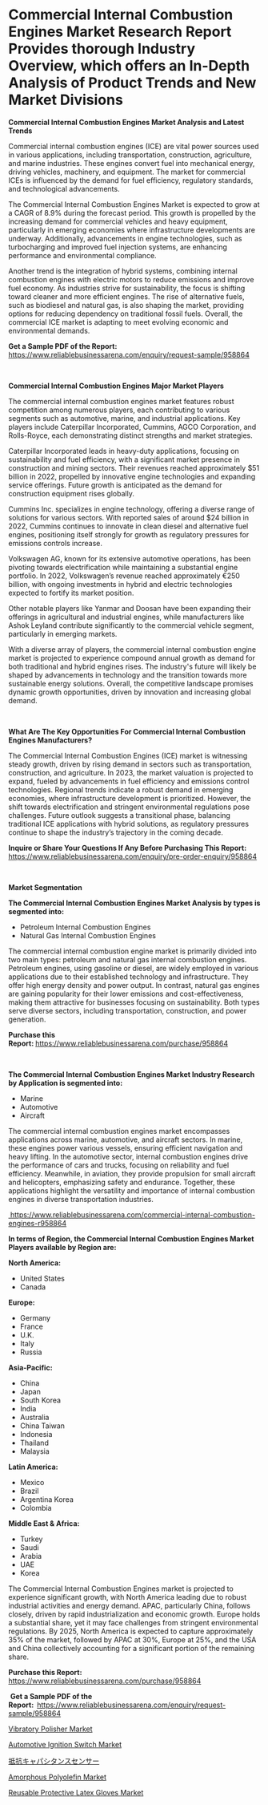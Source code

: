 <p><h1>Commercial Internal Combustion Engines Market Research Report Provides thorough Industry Overview, which offers an In-Depth Analysis of Product Trends and New Market Divisions</h1></p><p><strong>Commercial Internal Combustion Engines Market Analysis and Latest Trends</strong></p>
<p><p>Commercial internal combustion engines (ICE) are vital power sources used in various applications, including transportation, construction, agriculture, and marine industries. These engines convert fuel into mechanical energy, driving vehicles, machinery, and equipment. The market for commercial ICEs is influenced by the demand for fuel efficiency, regulatory standards, and technological advancements.</p><p>The Commercial Internal Combustion Engines Market is expected to grow at a CAGR of 8.9% during the forecast period. This growth is propelled by the increasing demand for commercial vehicles and heavy equipment, particularly in emerging economies where infrastructure developments are underway. Additionally, advancements in engine technologies, such as turbocharging and improved fuel injection systems, are enhancing performance and environmental compliance. </p><p>Another trend is the integration of hybrid systems, combining internal combustion engines with electric motors to reduce emissions and improve fuel economy. As industries strive for sustainability, the focus is shifting toward cleaner and more efficient engines. The rise of alternative fuels, such as biodiesel and natural gas, is also shaping the market, providing options for reducing dependency on traditional fossil fuels. Overall, the commercial ICE market is adapting to meet evolving economic and environmental demands.</p></p>
<p><strong>Get a Sample PDF of the Report:&nbsp;</strong> <a href="https://www.reliablebusinessarena.com/enquiry/request-sample/958864">https://www.reliablebusinessarena.com/enquiry/request-sample/958864</a></p>
<p>&nbsp;</p>
<p><strong>Commercial Internal Combustion Engines Major Market Players</strong></p>
<p><p>The commercial internal combustion engines market features robust competition among numerous players, each contributing to various segments such as automotive, marine, and industrial applications. Key players include Caterpillar Incorporated, Cummins, AGCO Corporation, and Rolls-Royce, each demonstrating distinct strengths and market strategies. </p><p>Caterpillar Incorporated leads in heavy-duty applications, focusing on sustainability and fuel efficiency, with a significant market presence in construction and mining sectors. Their revenues reached approximately $51 billion in 2022, propelled by innovative engine technologies and expanding service offerings. Future growth is anticipated as the demand for construction equipment rises globally.</p><p>Cummins Inc. specializes in engine technology, offering a diverse range of solutions for various sectors. With reported sales of around $24 billion in 2022, Cummins continues to innovate in clean diesel and alternative fuel engines, positioning itself strongly for growth as regulatory pressures for emissions controls increase.</p><p>Volkswagen AG, known for its extensive automotive operations, has been pivoting towards electrification while maintaining a substantial engine portfolio. In 2022, Volkswagen’s revenue reached approximately €250 billion, with ongoing investments in hybrid and electric technologies expected to fortify its market position.</p><p>Other notable players like Yanmar and Doosan have been expanding their offerings in agricultural and industrial engines, while manufacturers like Ashok Leyland contribute significantly to the commercial vehicle segment, particularly in emerging markets.</p><p>With a diverse array of players, the commercial internal combustion engine market is projected to experience compound annual growth as demand for both traditional and hybrid engines rises. The industry's future will likely be shaped by advancements in technology and the transition towards more sustainable energy solutions. Overall, the competitive landscape promises dynamic growth opportunities, driven by innovation and increasing global demand.</p></p>
<p>&nbsp;</p>
<p><strong>What Are The Key Opportunities For Commercial Internal Combustion Engines Manufacturers?</strong></p>
<p><p>The Commercial Internal Combustion Engines (ICE) market is witnessing steady growth, driven by rising demand in sectors such as transportation, construction, and agriculture. In 2023, the market valuation is projected to expand, fueled by advancements in fuel efficiency and emissions control technologies. Regional trends indicate a robust demand in emerging economies, where infrastructure development is prioritized. However, the shift towards electrification and stringent environmental regulations pose challenges. Future outlook suggests a transitional phase, balancing traditional ICE applications with hybrid solutions, as regulatory pressures continue to shape the industry’s trajectory in the coming decade.</p></p>
<p><strong>Inquire or Share Your Questions If Any Before Purchasing This Report:</strong> <a href="https://www.reliablebusinessarena.com/enquiry/pre-order-enquiry/958864">https://www.reliablebusinessarena.com/enquiry/pre-order-enquiry/958864</a></p>
<p>&nbsp;</p>
<p><strong>Market Segmentation</strong></p>
<p><strong>The Commercial Internal Combustion Engines Market Analysis by types is segmented into:</strong></p>
<p><ul><li>Petroleum Internal Combustion Engines</li><li>Natural Gas Internal Combustion Engines</li></ul></p>
<p><p>The commercial internal combustion engine market is primarily divided into two main types: petroleum and natural gas internal combustion engines. Petroleum engines, using gasoline or diesel, are widely employed in various applications due to their established technology and infrastructure. They offer high energy density and power output. In contrast, natural gas engines are gaining popularity for their lower emissions and cost-effectiveness, making them attractive for businesses focusing on sustainability. Both types serve diverse sectors, including transportation, construction, and power generation.</p></p>
<p><strong>Purchase this Report:&nbsp;</strong><a href="https://www.reliablebusinessarena.com/purchase/958864">https://www.reliablebusinessarena.com/purchase/958864</a></p>
<p>&nbsp;</p>
<p><strong>The Commercial Internal Combustion Engines Market Industry Research by Application is segmented into:</strong></p>
<p><ul><li>Marine</li><li>Automotive</li><li>Aircraft</li></ul></p>
<p><p>The commercial internal combustion engines market encompasses applications across marine, automotive, and aircraft sectors. In marine, these engines power various vessels, ensuring efficient navigation and heavy lifting. In the automotive sector, internal combustion engines drive the performance of cars and trucks, focusing on reliability and fuel efficiency. Meanwhile, in aviation, they provide propulsion for small aircraft and helicopters, emphasizing safety and endurance. Together, these applications highlight the versatility and importance of internal combustion engines in diverse transportation industries.</p></p>
<p><a href="https://www.reliablebusinessarena.com/commercial-internal-combustion-engines-r958864">&nbsp;https://www.reliablebusinessarena.com/commercial-internal-combustion-engines-r958864</a></p>
<p><strong>In terms of Region, the Commercial Internal Combustion Engines Market Players available by Region are:</strong></p>
<p>
    <p> <strong> North America: </strong>
        <ul>
            <li>United States</li>
            <li>Canada</li>
        </ul>
        </p> 
    <p> <strong> Europe: </strong>
        <ul>
            <li>Germany</li>
            <li>France</li>
            <li>U.K.</li>
            <li>Italy</li>
            <li>Russia</li>
        </ul>
        </p> 
    <p> <strong> Asia-Pacific: </strong>
        <ul>
            <li>China</li>
            <li>Japan</li>
            <li>South Korea</li>
            <li>India</li>
            <li>Australia</li>
            <li>China Taiwan</li>
            <li>Indonesia</li>
            <li>Thailand</li>
            <li>Malaysia</li>
        </ul>
        </p> 
    <p> <strong> Latin America: </strong>
        <ul>
            <li>Mexico</li>
            <li>Brazil</li>
            <li>Argentina Korea</li>
            <li>Colombia</li>
        </ul>
        </p> 
    <p> <strong> Middle East & Africa: </strong>
        <ul>
            <li>Turkey</li>
            <li>Saudi</li>
            <li>Arabia</li>
            <li>UAE</li>
            <li>Korea</li>
        </ul>
    </p>
    </p>
<p><p>The Commercial Internal Combustion Engines market is projected to experience significant growth, with North America leading due to robust industrial activities and energy demand. APAC, particularly China, follows closely, driven by rapid industrialization and economic growth. Europe holds a substantial share, yet it may face challenges from stringent environmental regulations. By 2025, North America is expected to capture approximately 35% of the market, followed by APAC at 30%, Europe at 25%, and the USA and China collectively accounting for a significant portion of the remaining share.</p></p>
<p><strong>Purchase this Report: </strong><a href="https://www.reliablebusinessarena.com/purchase/958864">https://www.reliablebusinessarena.com/purchase/958864</a></p>
<p>&nbsp;<strong>Get a Sample PDF of the Report:&nbsp;&nbsp;</strong><a href="https://www.reliablebusinessarena.com/enquiry/request-sample/958864">https://www.reliablebusinessarena.com/enquiry/request-sample/958864</a></p>
<p><strong></strong></p>
<p><p><a href="https://www.linkedin.com/pulse/how-regional-global-trends-shaping-vibratory-polisher-zpvzc?trackingId=rUfASoDtTtycwukXq0Ug7g%3D%3D">Vibratory Polisher Market</a></p><p><a href="https://medium.com/@soloncarter1929/this-automotive-ignition-switch-market-research-report-evaluates-the-key-market-trends-drivers-08b3426f832d">Automotive Ignition Switch Market</a></p><p><a href="https://medium.com/@lillianamurazik2023/resistance-capacitance-sensor-market-%E3%81%AE%E3%82%B0%E3%83%AD%E3%83%BC%E3%83%90%E3%83%AB%E5%B8%82%E5%A0%B4%E6%A6%82%E8%A6%81%E3%81%AF-%E4%B8%96%E7%95%8C%E3%81%8A%E3%82%88%E3%81%B3%E4%B8%BB%E8%A6%81%E5%B8%82%E5%A0%B4%E3%81%AB%E3%81%8A%E3%81%91%E3%82%8B%E6%A5%AD%E7%95%8C%E3%81%AB%E5%BD%B1%E9%9F%BF%E3%82%92%E4%B8%8E%E3%81%88%E3%82%8B%E4%B8%BB%E8%A6%81%E3%81%AA%E3%83%88%E3%83%AC%E3%83%B3%E3%83%89%E3%81%AB%E3%81%A4%E3%81%84%E3%81%A6-%E7%8B%AC%E8%87%AA%E3%81%AE%E8%A6%96%E7%82%B9%E3%82%92%E6%8F%90%E4%BE%9B%E3%81%97%E3%81%BE%E3%81%99-886d2fc6e859">抵抗キャパシタンスセンサー</a></p><p><a href="https://medium.com/@pinkierau13/the-amorphous-polyolefin-market-decisions-are-mostly-driven-by-resource-optimization-and-7356b169a326">Amorphous Polyolefin Market</a></p><p><a href="https://issuu.com/reportprime-2/docs/reusable-protective-latex-gloves-ma_7b49662ef71e88">Reusable Protective Latex Gloves Market</a></p></p>